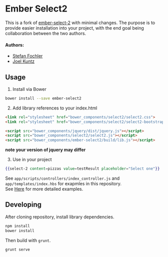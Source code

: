 Ember Select2
==========

This is a fork of [ember-select-2](https://github.com/iStefo/ember-select-2) with minimal changes. The purpose is to provide easier installation into your project, with the end goal being collaboration between the two authors.

#### Authors:
- [Stefan Fochler](https://github.com/iStefo)
- [Joel Kuntz](https://github.com/Frozenfire92)

## Usage

1) Install via Bower

```bash
bower install --save ember-select2
```

2) Add library references to your index.html

```html
<link rel="stylesheet" href="bower_components/select2/select2.css">
<link rel="stylesheet" href="bower_components/select2/select2-bootstrap.css"><!-- optional -->

<script src="bower_components/jquery/dist/jquery.js"></script>
<script src="bower_components/select2/select2.js"></script>
<script src="bower_components/ember-select2/build/lib.js"></script>
```
**note your version of jquery may differ** 

3) Use in your project

```handlebars
{{select-2 content=pizzas value=testResult placeholder="Select one"}}
```

See `app/scripts/controllers/index_controller.js` and `app/templates/index.hbs` for exapmles in this repository.  
See [Here](https://istefo.github.io/ember-select-2/#/examples) for more detailed examples.



## Developing

After cloning repository, install library dependencies.

```bash
npm install
bower install
```

Then build with `grunt`.

```bash
grunt serve
```
